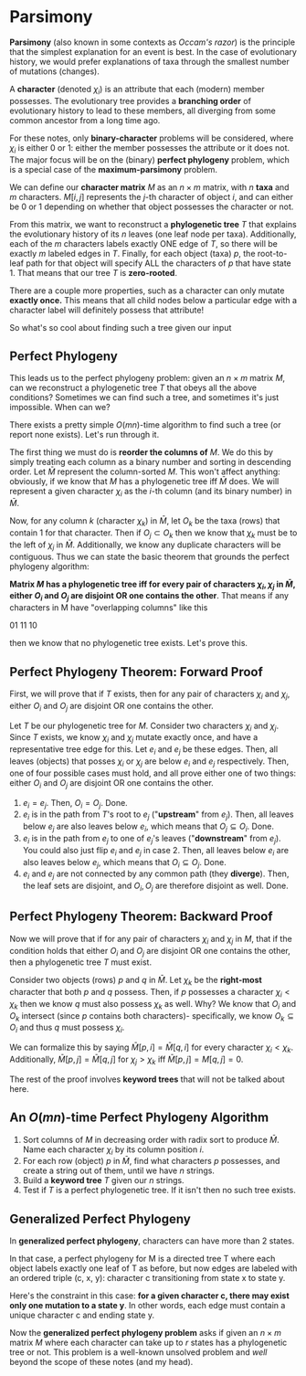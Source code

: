 # Parsimony

**Parsimony** (also known in some contexts as *Occam's razor*) is the principle that the simplest explanation for an event is best. In the case of evolutionary history, we would prefer explanations of taxa through the smallest number of mutations (changes). 

A **character** (denoted $\chi_i$) is an attribute that each (modern) member possesses. The evolutionary tree provides a **branching order** of evolutionary history to lead to these members, all diverging from some common ancestor from a long time ago. 

For these notes, only **binary-character** problems will be considered, where $\chi_i$ is either 0 or 1: either the member possesses the attribute or it does not. The major focus will be on the (binary) **perfect phylogeny** problem, which is a special case of the **maximum-parsimony** problem.

We can define our **character matrix** $M$ as an $n \times m$ matrix, with $n$ **taxa** and $m$ characters. $M[i,j]$ represents the $j$-th character of object $i$, and can either be 0 or 1 depending on whether that object possesses the character or not. 

From this matrix, we want to reconstruct a **phylogenetic tree** $T$ that explains the evolutionary history of its $n$ leaves (one leaf node per taxa). Additionally, each of the $m$ characters labels exactly ONE edge of $T$, so there will be exactly $m$ labeled edges in $T$. Finally, for each object (taxa) $p$, the root-to-leaf path for that object will specify ALL the characters of $p$ that have state 1. That means that our tree $T$ is **zero-rooted**. 

There are a couple more properties, such as a character can only mutate **exactly once.** This means that all child nodes below a particular edge with a character label will definitely possess that attribute! 

So what's so cool about finding such a tree given our input 

## Perfect Phylogeny

This leads us to the perfect phylogeny problem: given an $n \times m$ matrix $M$, can we reconstruct a phylogenetic tree $T$ that obeys all the above conditions? Sometimes we can find such a tree, and sometimes it's just impossible. When can we? 

There exists a pretty simple $O(mn)$-time algorithm to find such a tree (or report none exists). Let's run through it. 

The first thing we must do is **reorder the columns of** $M$. We do this by simply treating each column as a binary number and sorting in descending order. Let $\bar{M}$ represent the column-sorted $M$. This won't affect anything: obviously, if we know that $M$ has a phylogenetic tree iff $\bar{M}$ does. We will represent a given character $\chi_i$ as the $i$-th column (and its binary number) in $\bar{M}$. 

Now, for any column $k$ (character $\chi_k$) in $\bar{M}$, let $O_k$ be the taxa (rows) that contain 1 for that character. Then if $O_j \subset O_k$ then we know that $\chi_k$ must be to the left of $\chi_j$ in $\bar{M}$. Additionally, we know any duplicate characters will be contiguous. Thus we can state the basic theorem that grounds the perfect phylogeny algorithm:

**Matrix $M$ has a phylogenetic tree iff for every pair of characters $\chi_i, \chi_j$ in $\bar{M}$,  either $O_i$ and $O_j$ are disjoint OR one contains the other**. That means if any characters in M have "overlapping columns" like this

01
11
10

then we know that no phylogenetic tree exists. Let's prove this.

## Perfect Phylogeny Theorem: Forward Proof

First, we will prove that if $T$ exists, then for any pair of characters $\chi_i$ and $\chi_j$, either $O_i$ and $O_j$ are disjoint OR one contains the other. 

Let $T$ be our phylogenetic tree for $M$. Consider two characters $\chi_i$ and $\chi_j$. Since $T$ exists, we know $\chi_i$ and $\chi_j$ mutate exactly once, and have a representative tree edge for this. Let $e_i$ and $e_j$ be these edges. Then, all leaves (objects) that posses $\chi_i$ or $\chi_j$ are below $e_i$ and $e_j$ respectively. Then, one of four possible cases must hold, and all prove either one of two things: either $O_i$ and $O_j$ are disjoint OR one contains the other.

1.  $e_i = e_j$. Then, $O_i = O_j$. Done. 
2. $e_i$ is in the path from $T$'s root to $e_j$ ("**upstream**" from $e_j$). Then, all leaves below $e_j$ are also leaves below $e_i$, which means that $O_j \subseteq O_i$. Done.
3. $e_i$ is in the path from $e_j$ to one of $e_j$'s leaves ("**downstream**" from $e_j$). You could also just flip $e_i$ and $e_j$ in case 2. Then, all leaves below $e_i$ are also leaves below $e_j$, which means that $O_i \subseteq O_j$. Done.
4. $e_i$ and $e_j$ are not connected by any common path (they **diverge**). Then, the leaf sets are disjoint, and $O_i, O_j$ are therefore disjoint as well. Done.

## Perfect Phylogeny Theorem: Backward Proof

Now we will prove that if for any pair of characters $\chi_i$ and $\chi_j$ in $M$, that if the condition holds that either $O_i$ and $O_j$ are disjoint OR one contains the other, then a phylogenetic tree $T$ must exist. 

Consider two objects (rows) $p$ and $q$ in $\bar{M}$. Let $\chi_k$ be the **right-most** character that both $p$ and $q$ possess. Then, if $p$ possesses a character $\chi_i < \chi_k$ then we know $q$ must also possess $\chi_k$ as well. Why? We know that $O_i$ and $O_k$ intersect (since $p$ contains both characters)- specifically, we know $O_k \subseteq O_i$ and thus $q$ must possess $\chi_i$. 

We can formalize this by saying $\bar{M}[p, i] = \bar{M}[q, i]$ for every character $\chi_i < \chi_k$. Additionally, $\bar{M}[p, j] = \bar{M}[q, j]$ for $\chi_j > \chi_k$ iff $\bar{M}[p,j] = M[q,j] = 0$.

The rest of the proof involves **keyword trees** that will not be talked about here. 

## An $O(mn)$-time Perfect Phylogeny Algorithm

1. Sort columns of $M$ in decreasing order with radix sort to produce $\bar{M}$. Name each character $\chi_i$ by its column position $i$. 
2. For each row (object) $p$ in $\bar{M}$, find what characters $p$ possesses, and create a string out of them, until we have $n$ strings. 
3. Build a **keyword tree** $T$ given our $n$ strings. 
4. Test if $T$ is a perfect phylogenetic tree. If it isn't then no such tree exists. 

## Generalized Perfect Phylogeny

In **generalized perfect phylogeny**, characters can have more than 2 states. 

In that case, a perfect phylogeny for M is a directed tree T where each object labels exactly one leaf of T as before, but now edges are labeled with an ordered triple (c, x, y): character c transitioning from state x to state y. 

Here's the constraint in this case: **for a given character c, there may exist only one mutation to a state y**. In other words, each edge must contain a unique character c and ending state y. 

Now the **generalized perfect phylogeny problem** asks if given an $n \times m$ matrix $M$ where each character can take up to $r$ states has a phylogenetic tree or not. This problem is a well-known unsolved problem and *well* beyond the scope of these notes (and my head). 